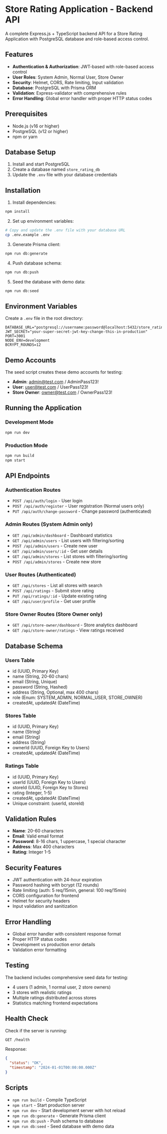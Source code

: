 # Store Rating Application - Backend API

A complete Express.js + TypeScript backend API for a Store Rating Application with PostgreSQL database and role-based access control.

## Features

- **Authentication & Authorization**: JWT-based with role-based access control
- **User Roles**: System Admin, Normal User, Store Owner
- **Security**: Helmet, CORS, Rate limiting, Input validation
- **Database**: PostgreSQL with Prisma ORM
- **Validation**: Express-validator with comprehensive rules
- **Error Handling**: Global error handler with proper HTTP status codes

## Prerequisites

- Node.js (v16 or higher)
- PostgreSQL (v12 or higher)
- npm or yarn

## Database Setup

1. Install and start PostgreSQL
2. Create a database named `store_rating_db`
3. Update the `.env` file with your database credentials

## Installation

1. Install dependencies:
```bash
npm install
```

2. Set up environment variables:
```bash
# Copy and update the .env file with your database URL
cp .env.example .env
```

3. Generate Prisma client:
```bash
npm run db:generate
```

4. Push database schema:
```bash
npm run db:push
```

5. Seed the database with demo data:
```bash
npm run db:seed
```

## Environment Variables

Create a `.env` file in the root directory:

```env
DATABASE_URL="postgresql://username:password@localhost:5432/store_rating_db"
JWT_SECRET="your-super-secret-jwt-key-change-this-in-production"
PORT=3001
NODE_ENV=development
BCRYPT_ROUNDS=12
```

## Demo Accounts

The seed script creates these demo accounts for testing:

- **Admin**: admin@test.com / AdminPass123!
- **User**: user@test.com / UserPass123!
- **Store Owner**: owner@test.com / OwnerPass123!

## Running the Application

### Development Mode
```bash
npm run dev
```

### Production Mode
```bash
npm run build
npm start
```

## API Endpoints

### Authentication Routes
- `POST /api/auth/login` - User login
- `POST /api/auth/register` - User registration (Normal users only)
- `PUT /api/auth/change-password` - Change password (authenticated)

### Admin Routes (System Admin only)
- `GET /api/admin/dashboard` - Dashboard statistics
- `GET /api/admin/users` - List users with filtering/sorting
- `POST /api/admin/users` - Create new user
- `GET /api/admin/users/:id` - Get user details
- `GET /api/admin/stores` - List stores with filtering/sorting
- `POST /api/admin/stores` - Create new store

### User Routes (Authenticated)
- `GET /api/stores` - List all stores with search
- `POST /api/ratings` - Submit store rating
- `PUT /api/ratings/:id` - Update existing rating
- `GET /api/user/profile` - Get user profile

### Store Owner Routes (Store Owner only)
- `GET /api/store-owner/dashboard` - Store analytics dashboard
- `GET /api/store-owner/ratings` - View ratings received

## Database Schema

### Users Table
- id (UUID, Primary Key)
- name (String, 20-60 chars)
- email (String, Unique)
- password (String, Hashed)
- address (String, Optional, max 400 chars)
- role (Enum: SYSTEM_ADMIN, NORMAL_USER, STORE_OWNER)
- createdAt, updatedAt (DateTime)

### Stores Table
- id (UUID, Primary Key)
- name (String)
- email (String)
- address (String)
- ownerId (UUID, Foreign Key to Users)
- createdAt, updatedAt (DateTime)

### Ratings Table
- id (UUID, Primary Key)
- userId (UUID, Foreign Key to Users)
- storeId (UUID, Foreign Key to Stores)
- rating (Integer, 1-5)
- createdAt, updatedAt (DateTime)
- Unique constraint: (userId, storeId)

## Validation Rules

- **Name**: 20-60 characters
- **Email**: Valid email format
- **Password**: 8-16 chars, 1 uppercase, 1 special character
- **Address**: Max 400 characters
- **Rating**: Integer 1-5

## Security Features

- JWT authentication with 24-hour expiration
- Password hashing with bcrypt (12 rounds)
- Rate limiting (auth: 5 req/15min, general: 100 req/15min)
- CORS configuration for frontend
- Helmet for security headers
- Input validation and sanitization

## Error Handling

- Global error handler with consistent response format
- Proper HTTP status codes
- Development vs production error details
- Validation error formatting

## Testing

The backend includes comprehensive seed data for testing:
- 4 users (1 admin, 1 normal user, 2 store owners)
- 3 stores with realistic ratings
- Multiple ratings distributed across stores
- Statistics matching frontend expectations

## Health Check

Check if the server is running:
```bash
GET /health
```

Response:
```json
{
  "status": "OK",
  "timestamp": "2024-01-01T00:00:00.000Z"
}
```

## Scripts

- `npm run build` - Compile TypeScript
- `npm start` - Start production server
- `npm run dev` - Start development server with hot reload
- `npm run db:generate` - Generate Prisma client
- `npm run db:push` - Push schema to database
- `npm run db:seed` - Seed database with demo data